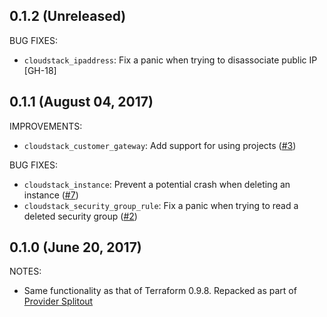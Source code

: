 ## 0.1.2 (Unreleased)

BUG FIXES:

* `cloudstack_ipaddress`: Fix a panic when trying to disassociate public IP [GH-18]

## 0.1.1 (August 04, 2017)

IMPROVEMENTS:

* `cloudstack_customer_gateway`: Add support for using projects ([#3](https://github.com/terraform-providers/terraform-provider-cloudstack/issues/3))

BUG FIXES:

* `cloudstack_instance`: Prevent a potential crash when deleting an instance ([#7](https://github.com/terraform-providers/terraform-provider-cloudstack/issues/7))
* `cloudstack_security_group_rule`: Fix a panic when trying to read a deleted security group ([#2](https://github.com/terraform-providers/terraform-provider-cloudstack/issues/2))

## 0.1.0 (June 20, 2017)

NOTES:

* Same functionality as that of Terraform 0.9.8. Repacked as part of [Provider Splitout](https://www.hashicorp.com/blog/upcoming-provider-changes-in-terraform-0-10/)

